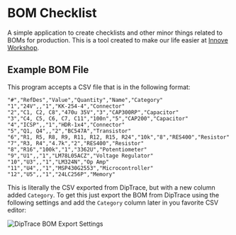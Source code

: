 # BOM Checklist

A simple application to create checklists and other minor things related to BOMs for production. This is a tool created to make our life easier at [Innove Workshop](http://innoveworkshop.com/).


## Example BOM File

This program accepts a CSV file that is in the following format:

    "#","RefDes","Value","Quantity","Name","Category"
    "1","24V",,"1","KK-254-4","Connector"
    "2","C1, C2, C8","470u 35V","3","CAP300RP","Capacitor"
    "3","C4, C5, C6, C7, C11","100n","5","CAP200","Capacitor"
    "4","ICSP",,"1","HDR-1x4","Connector"
    "5","Q1, Q4",,"2","BC547A","Transistor"
    "6","R1, R5, R8, R9, R11, R12, R15, R24","10k","8","RES400","Resistor"
    "7","R3, R4","4.7k","2","RES400","Resistor"
    "8","R16","100k","1","3362U","Potentiometer"
    "9","U1",,"1","LM78L05ACZ","Voltage Regulator"
    "10","U3",,"1","LM324N","Op Amp"
    "11","U4",,"1","MSP430G2553","Microcontroller"
    "12","U5",,"1","24LC256P","Memory"

This is literally the CSV exported from DipTrace, but with a new column added `Category`. To get this just export the BOM from DipTrace using the following settings and add the `Category` column later in you favorite CSV editor:

![DipTrace BOM Export Settings](https://i.imgur.com/FVBZASp.png)
